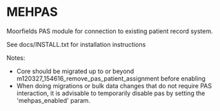 MEHPAS
======
Moorfields PAS module for connection to existing patient record system.

See docs/INSTALL.txt for installation instructions

Notes:
- Core should be migrated up to or beyond m120327_154616_remove_pas_patient_assignment before enabling
- When doing migrations or bulk data changes that do not require PAS interaction, it is advisable to temporarily disable pas by setting the 'mehpas_enabled' param.
